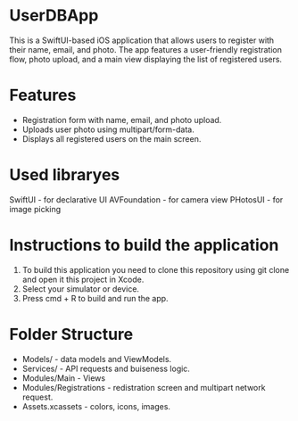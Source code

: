 # UserDBApp 

This is a SwiftUI-based iOS application that allows users to register with their name, email, and photo. 
The app features a user-friendly registration flow, photo upload, and a main view displaying the list of registered users.

# Features
- Registration form with name, email, and photo upload.
- Uploads user photo using multipart/form-data.
- Displays all registered users on the main screen.

# Used libraryes
SwiftUI - for declarative UI
AVFoundation - for camera view
PHotosUI - for image picking 

# Instructions to build the application
1. To build this application you need to clone this repository using git clone and open it this project in Xcode.
2. Select your simulator or device.
3. Press cmd + R to build and run the app.

# Folder Structure 
- Models/ - data models and ViewModels.
- Services/ - API requests and buiseness logic.
- Modules/Main - Views
- Modules/Registrations - redistration screen and multipart network request.
- Assets.xcassets - colors, icons, images.


